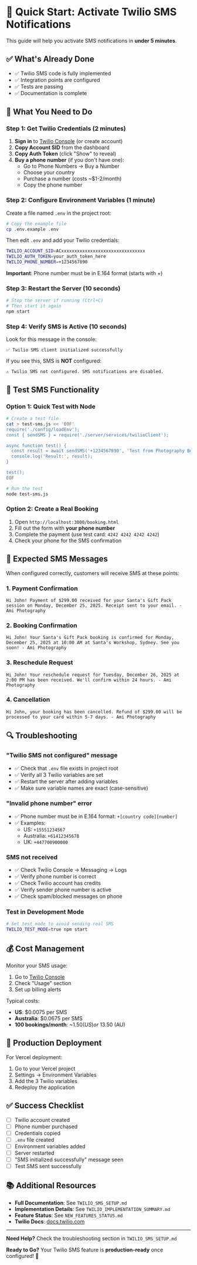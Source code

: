 # 🚀 Quick Start: Activate Twilio SMS Notifications

This guide will help you activate SMS notifications in **under 5 minutes**.

## ✅ What's Already Done

- ✅ Twilio SMS code is fully implemented
- ✅ Integration points are configured
- ✅ Tests are passing
- ✅ Documentation is complete

## 🔧 What You Need to Do

### Step 1: Get Twilio Credentials (2 minutes)

1. **Sign in** to [Twilio Console](https://console.twilio.com/) (or create account)
2. **Copy Account SID** from the dashboard
3. **Copy Auth Token** (click "Show" to reveal)
4. **Buy a phone number** (if you don't have one):
   - Go to Phone Numbers → Buy a Number
   - Choose your country
   - Purchase a number (costs ~$1-2/month)
   - Copy the phone number

### Step 2: Configure Environment Variables (1 minute)

Create a file named `.env` in the project root:

```bash
# Copy the example file
cp .env.example .env
```

Then edit `.env` and add your Twilio credentials:

```bash
TWILIO_ACCOUNT_SID=ACxxxxxxxxxxxxxxxxxxxxxxxxxxxxxxxx
TWILIO_AUTH_TOKEN=your_auth_token_here
TWILIO_PHONE_NUMBER=+1234567890
```

**Important**: Phone number must be in E.164 format (starts with +)

### Step 3: Restart the Server (10 seconds)

```bash
# Stop the server if running (Ctrl+C)
# Then start it again
npm start
```

### Step 4: Verify SMS is Active (10 seconds)

Look for this message in the console:

```
✅ Twilio SMS client initialized successfully
```

If you see this, SMS is **NOT** configured:
```
⚠️ Twilio SMS not configured. SMS notifications are disabled.
```

## 🧪 Test SMS Functionality

### Option 1: Quick Test with Node
```bash
# Create a test file
cat > test-sms.js << 'EOF'
require('./config/loadEnv');
const { sendSMS } = require('./server/services/twilioClient');

async function test() {
  const result = await sendSMS('+1234567890', 'Test from Photography Booking System!');
  console.log('Result:', result);
}

test();
EOF

# Run the test
node test-sms.js
```

### Option 2: Create a Real Booking
1. Open `http://localhost:3000/booking.html`
2. Fill out the form with **your phone number**
3. Complete the payment (use test card: `4242 4242 4242 4242`)
4. Check your phone for the SMS confirmation

## 📱 Expected SMS Messages

When configured correctly, customers will receive SMS at these points:

### 1. Payment Confirmation
```
Hi John! Payment of $299.00 received for your Santa's Gift Pack session on Monday, December 25, 2025. Receipt sent to your email. - Ami Photography
```

### 2. Booking Confirmation
```
Hi John! Your Santa's Gift Pack booking is confirmed for Monday, December 25, 2025 at 10:00 AM at Santa's Workshop, Sydney. See you soon! - Ami Photography
```

### 3. Reschedule Request
```
Hi John! Your reschedule request for Tuesday, December 26, 2025 at 2:00 PM has been received. We'll confirm within 24 hours. - Ami Photography
```

### 4. Cancellation
```
Hi John, your booking has been cancelled. Refund of $299.00 will be processed to your card within 5-7 days. - Ami Photography
```

## 🔍 Troubleshooting

### "Twilio SMS not configured" message
- ✅ Check that `.env` file exists in project root
- ✅ Verify all 3 Twilio variables are set
- ✅ Restart the server after adding variables
- ✅ Make sure variable names are exact (case-sensitive)

### "Invalid phone number" error
- ✅ Phone number must be in E.164 format: `+[country code][number]`
- ✅ Examples:
  - US: `+15551234567`
  - Australia: `+61412345678`
  - UK: `+447700900000`

### SMS not received
- ✅ Check Twilio Console → Messaging → Logs
- ✅ Verify phone number is correct
- ✅ Check Twilio account has credits
- ✅ Verify sender phone number is active
- ✅ Check spam/blocked messages on phone

### Test in Development Mode
```bash
# Set test mode to avoid sending real SMS
TWILIO_TEST_MODE=true npm start
```

## 💰 Cost Management

Monitor your SMS usage:
1. Go to [Twilio Console](https://console.twilio.com/)
2. Check "Usage" section
3. Set up billing alerts

Typical costs:
- **US**: $0.0075 per SMS
- **Australia**: $0.0675 per SMS
- **100 bookings/month**: ~$1.50 (US) or ~$13.50 (AU)

## 🚀 Production Deployment

For Vercel deployment:

1. Go to your Vercel project
2. Settings → Environment Variables
3. Add the 3 Twilio variables
4. Redeploy the application

## ✅ Success Checklist

- [ ] Twilio account created
- [ ] Phone number purchased
- [ ] Credentials copied
- [ ] `.env` file created
- [ ] Environment variables added
- [ ] Server restarted
- [ ] "SMS initialized successfully" message seen
- [ ] Test SMS sent successfully

## 📚 Additional Resources

- **Full Documentation**: See `TWILIO_SMS_SETUP.md`
- **Implementation Details**: See `TWILIO_IMPLEMENTATION_SUMMARY.md`
- **Feature Status**: See `NEW_FEATURES_STATUS.md`
- **Twilio Docs**: [docs.twilio.com](https://www.twilio.com/docs)

---

**Need Help?** Check the troubleshooting section in `TWILIO_SMS_SETUP.md`

**Ready to Go?** Your Twilio SMS feature is **production-ready** once configured! 🎉
